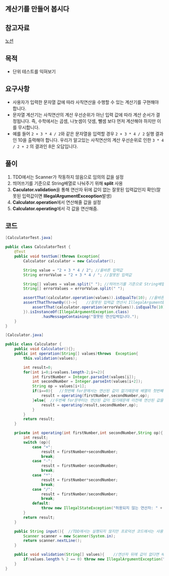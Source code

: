 ## 계산기를 만들어 봅시다


## 참고자료
[노션](https://www.notion.so/151670d41d4a482ca17134c8d2d534bf)

## 목적

- 단위 테스트를 익혀보기

## 요구사항

* 사용자가 입력한 문자열 값에 따라 사칙연산을 수행할 수 있는 계산기를 구현해야 합니다.
* 문자열 계산기는 사칙연산의 계산 우선순위가 아닌 입력 값에 따라 계산 순서가 결정됩니다.  즉, 수학에서는 곱셈, 나눗셈이 덧셈, 뺄셈 보다 먼저 계산해야 하지만 이를 무시합니다.
* 예를 들어 ```2 + 3 * 4 / 2```와 같은 문자열을 입력할 경우 ```2 + 3 * 4 / 2``` 실행 결과인 10을 출력해야 합니다.  우리가 알고있는 사칙연산의 계산 우선순위로 인한 ```3 * 4 / 2 + 2``` 의 결과인 8은 오답입니다.

## 풀이

1. TDD에서는 Scanner가 작동하지 않음으로 임의의 값을 설정
2. 띄어쓰기를 기준으로 String배열로 나눠주기 위해 **split** 사용
3. **Caculator.validation**을 통해 연산자 뒤에 값이 없는 잘못된 입력값인지 확인(잘못된 입력값이면 **IllegalArgumentExceoption**발생)
4. **Calculator.operation**에서 연산해줄 값을 설정
5. **Calculator.operating**에서 각 값을 연산해줌.



## 코드

```java
[CalculatorTest.java]

public class CalculatorTest {
    @Test
    public void testSum()throws Exception{
        Calculator calculator = new Calculator();

        String value = "2 + 3 * 4 / 2"; //올바른 입력값
        String errorValue = "2 + 3 * 4 / "; //잘못된 입력값

        String[] values = value.split(" ");	//띄어쓰기를 기준으로 String배열로 반환
        String[] errorValues = errorValue.split(" ");

        assertThat(calculator.operation(values)).isEqualTo(10);	//올바른 입력값을 연산
        assertThatThrownBy(()->{	//잘못된 입력값 연산시 IllegalArgumentExcetion을 예상한 테스트
            assertThat(calculator.operation(errorValues)).isEqualTo(10);
        }).isInstanceOf(IllegalArgumentException.class)
                .hasMessageContaining("잘못된 연산입력입니다.");
    }
}
```

```java
[Calculator.java]

public class Calculator {
    public void Calculator(){};
    public int operation(String[] values)throws  Exception{
        this.validation(values);

        int result=0;
        for(int i=0;i<values.length-2;i+=2){
            int firstNumber = Integer.parseInt(values[i]);
            int secondNumber = Integer.parseInt(values[i+2]);
            String op = values[i+1];
            if(i==0){	//첫번째 for문에서는 연산된 값이 없기때문에 배열의 첫번째 값으로 넣어준다.
                result = operating(firstNumber,secondNumber,op);
            }else{	//두번쨰 for문부터는 연산된 값이 있기때문에 이전에 연산된 값을 첫번쨰 파라미터에 넣어준다.
                result = operating(result,secondNumber,op);
            }
        }
        return result;
    }

    private int operating(int firstNumber,int secondNumber,String op){
        int result;
        switch (op){
            case "+":
                result = firstNumber+secondNumber;
                break;
            case "-":
                result = firstNumber-secondNumber;
                break;
            case "*":
                result = firstNumber*secondNumber;
                break;
            case "/":
                result = firstNumber/secondNumber;
                break;
            default:
                throw new IllegalStateException("허용되지 않는 연산자: " + op);	//형식상 exception
        }
        return result;
    }

    public String input(){	//TDD에서는 실행되지 않지만 프로덕션 코드에서는 사용할것.
        Scanner scanner = new Scanner(System.in);
        return scanner.nextLine();
    }

    public void validation(String[] values){	//연산자 뒤에 값이 없다면 배열의 크기가 짝수이다.
        if(values.length % 2 == 0) throw new IllegalArgumentException("잘못된 연산입력입니다.");
    }
}
```